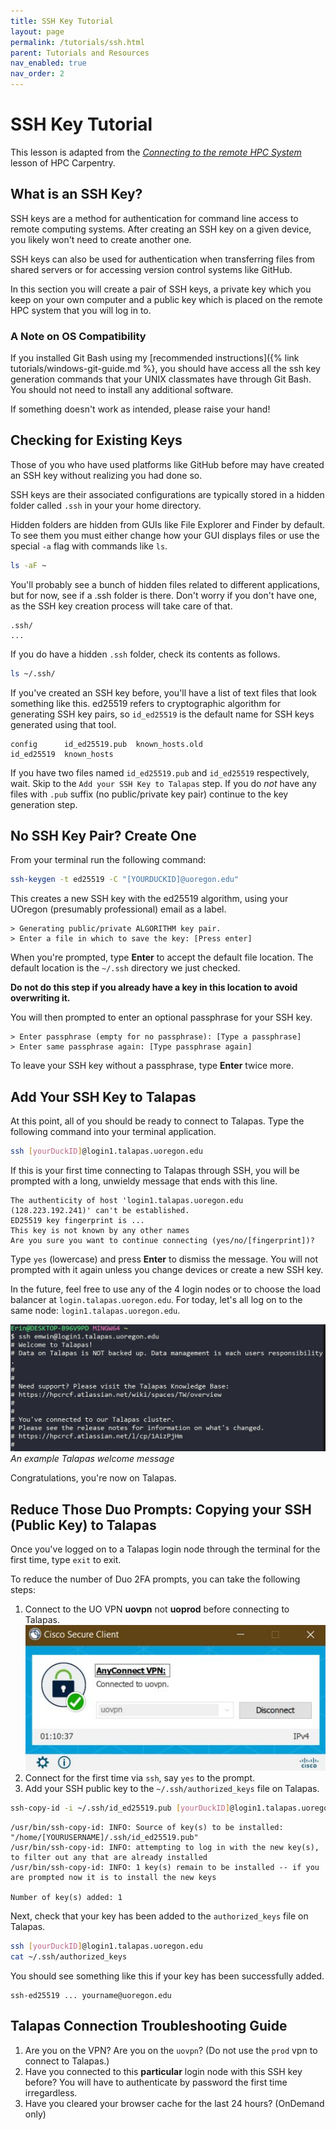 ```yaml
---
title: SSH Key Tutorial
layout: page
permalink: /tutorials/ssh.html
parent: Tutorials and Resources
nav_enabled: true
nav_order: 2
---
```

# SSH Key Tutorial 
This lesson is adapted from the *[Connecting to the remote HPC System](https://www.hpc-carpentry.org/hpc-shell/01-connecting/index.html)* lesson of HPC Carpentry.

## What is an SSH Key?
SSH keys are a method for authentication for command line access to remote computing systems. 
After creating an SSH key on a given device, you likely won't need to 
create another one.

SSH keys can also be used for authentication when transferring files from shared servers or for accessing version control systems like GitHub. 

In this section you will create a pair of SSH keys, a private key which you keep on your own computer and a public key which is placed on the remote HPC system that you will log in to.

### A Note on OS Compatibility
If you installed Git Bash using my [recommended instructions]({% link tutorials/windows-git-guide.md %}, you should have access all the ssh key generation commands that your UNIX classmates have through Git Bash. 
You should not need to install any additional software.

If something doesn't work as intended, please raise your hand!

## Checking for Existing Keys
Those of you who have used platforms like GitHub before may have
created an SSH key without realizing you had done so.

SSH keys are their associated configurations are typically stored 
in a hidden folder called `.ssh` in your your home directory.

Hidden folders are hidden from GUIs like File Explorer and Finder by default. 
To see them you must either change how your GUI displays files or use the special `-a` flag with commands like `ls`.

```bash
ls -aF ~
```

You'll probably see a bunch of hidden files related to different
applications, but for now, see if a .ssh folder is there. Don't worry if you don't have one, as the SSH key creation process will take care of that.
```output
.ssh/
...
```

If you do have a hidden `.ssh` folder, check its contents as follows.
```bash
ls ~/.ssh/
```

If you've created an SSH key before, you'll have a list of text files that look something like this.
ed25519 refers to cryptographic algorithm for generating SSH key pairs, so `id_ed25519` is the default name for SSH keys generated using that tool.
```output
config      id_ed25519.pub  known_hosts.old  
id_ed25519  known_hosts     
```
If you have two files named `id_ed25519.pub` and `id_ed25519` respectively, wait. Skip to the `Add your SSH Key to Talapas` step.
If you do *not* have any files with `.pub` suffix (no public/private key pair) continue to the key generation step.

## No SSH Key Pair? Create One
From your terminal run the following command: 
```bash
ssh-keygen -t ed25519 -C "[YOURDUCKID]@uoregon.edu"
```
This creates a new SSH key with the ed25519 algorithm, using your UOregon (presumably professional) email as a label.

```ouput
> Generating public/private ALGORITHM key pair.
> Enter a file in which to save the key: [Press enter]
```

When you're prompted, type **Enter** to accept the default file location. 
The default location is the `~/.ssh` directory we just checked.

**Do not do this step if you already have a key in this location to avoid overwriting it.**

You will then prompted to enter an optional passphrase for your SSH key.
```output
> Enter passphrase (empty for no passphrase): [Type a passphrase]
> Enter same passphrase again: [Type passphrase again]
```
To leave your SSH key without a passphrase, type **Enter** twice more.

## Add Your SSH Key to Talapas

At this point, all of you should be ready to connect to Talapas. Type the following command into your terminal application.

```bash
ssh [yourDuckID]@login1.talapas.uoregon.edu
```
If this is your first time connecting to Talapas through SSH, you will be prompted with a long, unwieldy message that ends with this line.

```ouput
The authenticity of host 'login1.talapas.uoregon.edu (128.223.192.241)' can't be established.
ED25519 key fingerprint is ...
This key is not known by any other names
Are you sure you want to continue connecting (yes/no/[fingerprint])?
```

Type `yes` (lowercase) and press **Enter** to dismiss the message. You will not prompted with it again unless you change devices or create a new SSH key.

In the future, feel free to use any of the 4 login nodes or to choose the load balancer at `login.talapas.uoregon.edu`. For today, let's
all log on to the same node: `login1.talapas.uoregon.edu`.

![example Talapas welcome message](../images/talapas-welcome.JPG) *An example Talapas welcome message*

Congratulations, you're now on Talapas.

## Reduce Those Duo Prompts: Copying your SSH (Public Key) to Talapas

Once you've logged on to a Talapas login node through the terminal for the first time, type `exit` to exit.

To reduce the number of Duo 2FA prompts, you can take the following steps:

1. Connect to the UO VPN **uovpn** not **uoprod** before connecting to Talapas.
![UO VPN Screenshot](../images/vpn.JPG)
2. Connect for the first time via `ssh`, say `yes` to the prompt.
3. Add your SSH public key to the `~/.ssh/authorized_keys` file on Talapas.

```bash
ssh-copy-id -i ~/.ssh/id_ed25519.pub [yourDuckID]@login1.talapas.uoregon.edu
```

```output
/usr/bin/ssh-copy-id: INFO: Source of key(s) to be installed: "/home/[YOURUSERNAME]/.ssh/id_ed25519.pub"
/usr/bin/ssh-copy-id: INFO: attempting to log in with the new key(s), to filter out any that are already installed
/usr/bin/ssh-copy-id: INFO: 1 key(s) remain to be installed -- if you are prompted now it is to install the new keys

Number of key(s) added: 1
```

Next, check that your key has been added to the `authorized_keys` file on Talapas.

```bash
ssh [yourDuckID]@login1.talapas.uoregon.edu
cat ~/.ssh/authorized_keys
```
You should see something like this if your key has been successfully added.

```output
ssh-ed25519 ... yourname@uoregon.edu
```

## Talapas Connection Troubleshooting Guide
1. Are you on the VPN? Are you on the `uovpn`? (Do not use the `prod` vpn to connect to Talapas.)
2. Have you connected to this **particular** login node with this SSH key before? You will have to authenticate by password the first time irregardless.
3. Have you cleared your browser cache for the last 24 hours? (OnDemand only)